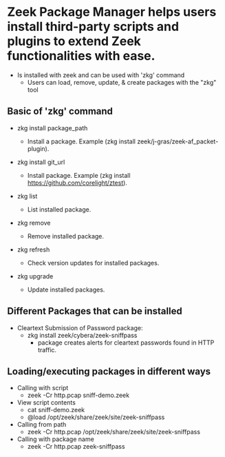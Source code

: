 # Zeek Package Manager helps users install third-party scripts and plugins to extend Zeek functionalities with ease.

- Is installed with zeek and can be used with 'zkg' command
  - Users can load, remove, update, & create packages with the "zkg" tool

## Basic of 'zkg' command

- zkg install package_path
  - Install a package. Example (zkg install zeek/j-gras/zeek-af_packet-plugin).

- zkg install git_url
  - Install package. Example (zkg install https://github.com/corelight/ztest).

- zkg list
  - List installed package.

- zkg remove
  - Remove installed package.

- zkg refresh
  - Check version updates for installed packages.

- zkg upgrade
  - Update installed packages.


## Different Packages that can be installed

- Cleartext Submission of Password package:
  - zkg install zeek/cybera/zeek-sniffpass
    - package creates alerts for cleartext passwords found in HTTP traffic.

## Loading/executing packages in different ways

- Calling with script
  - zeek -Cr http.pcap sniff-demo.zeek
- View script contents
  - cat sniff-demo.zeek
  - @load /opt/zeek/share/zeek/site/zeek-sniffpass
- Calling from path
  - zeek -Cr http.pcap /opt/zeek/share/zeek/site/zeek-sniffpass
- Calling with package name
  - zeek -Cr http.pcap zeek-sniffpass
